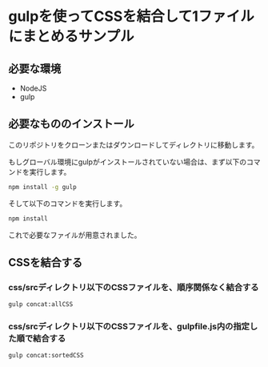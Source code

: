 # gulpを使ってCSSを結合して1ファイルにまとめるサンプル

## 必要な環境

- NodeJS
- gulp

## 必要なもののインストール

このリポジトリをクローンまたはダウンロードしてディレクトリに移動します。

もしグローバル環境にgulpがインストールされていない場合は、まず以下のコマンドを実行します。

```sh
npm install -g gulp
```

そして以下のコマンドを実行します。

```sh
npm install
```

これで必要なファイルが用意されました。

## CSSを結合する

### css/srcディレクトリ以下のCSSファイルを、順序関係なく結合する

```sh
gulp concat:allCSS
```

### css/srcディレクトリ以下のCSSファイルを、gulpfile.js内の指定した順で結合する

```sh
gulp concat:sortedCSS
```
